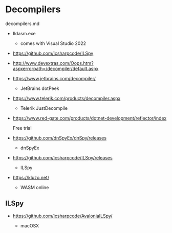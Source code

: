 # Decompilers

decompilers.md

*   Ildasm.exe 

    *   comes with Visual Studio 2022

*   https://github.com/icsharpcode/ILSpy

*   http://www.devextras.com/Oops.htm?aspxerrorpath=/decompiler/default.aspx

*   https://www.jetbrains.com/decompiler/

    *   JetBrains dotPeek

*   https://www.telerik.com/products/decompiler.aspx

    *   Telerik JustDecompile

*   https://www.red-gate.com/products/dotnet-development/reflector/index

    Free trial

*   https://github.com/dnSpyEx/dnSpy/releases

    *   dnSpyEx

*   https://github.com/icsharpcode/ILSpy/releases

    *   ILSpy

*   https://kluzo.net/

    *   WASM online

## ILSpy

*   https://github.com/icsharpcode/AvaloniaILSpy/

    *   macOSX
